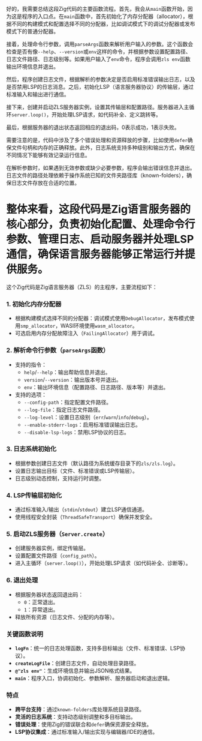 好的，我需要总结这段Zig代码的主要函数流程。首先，我会从`main`函数开始，因为这是程序的入口点。在`main`函数中，首先初始化了内存分配器（allocator），根据不同的构建模式和配置选择不同的分配器，比如调试模式下的调试分配器或发布模式下的普通分配器。

接着，处理命令行参数，调用`parseArgs`函数来解析用户输入的参数。这个函数会检查是否有像`--help`、`--version`或`env`这样的命令，并根据参数设置配置路径、日志文件路径、日志级别等。如果用户输入了`env`命令，程序会调用`zls env`函数输出环境信息并退出。

然后，程序创建日志文件，根据解析的参数决定是否启用标准错误输出日志，以及是否禁用LSP的日志消息。之后，初始化LSP（语言服务器协议）的传输层，通过标准输入和输出进行通信。

接下来，创建并启动ZLS服务器实例，设置其传输层和配置路径。服务器进入主循环`server.loop()`，开始处理LSP请求，如代码补全、定义跳转等。

最后，根据服务器的退出状态返回相应的退出码，0表示成功，1表示失败。

需要注意的是，代码中涉及了多个错误处理和资源释放的步骤，比如使用`defer`确保文件句柄和内存的正确释放。此外，日志系统支持多种级别和输出方式，确保在不同情况下能够有效记录运行信息。

在解析参数时，如果遇到无效参数或缺少必要参数，程序会输出错误信息并退出。日志文件的路径处理依赖于操作系统已知的文件夹路径库（known-folders），确保日志文件存放在合适的位置。

整体来看，这段代码是Zig语言服务器的核心部分，负责初始化配置、处理命令行参数、管理日志、启动服务器并处理LSP通信，确保语言服务器能够正常运行并提供服务。
================================================
这个Zig代码是Zig语言服务器（ZLS）的主程序，主要流程如下：

### 1. **初始化内存分配器**
- 根据构建模式选择不同的分配器：调试模式使用`DebugAllocator`，发布模式使用`smp_allocator`，WASI环境使用`wasm_allocator`。
- 可选启用内存分配故障注入（`FailingAllocator`）用于调试。

### 2. **解析命令行参数（`parseArgs`函数）**
- 支持的指令：
  - `help`/`--help`：输出帮助信息并退出。
  - `version`/`--version`：输出版本号并退出。
  - `env`：输出环境信息（配置路径、日志路径、版本等）并退出。
- 支持的选项：
  - `--config-path`：指定配置文件路径。
  - `--log-file`：指定日志文件路径。
  - `--log-level`：设置日志级别（`err`/`warn`/`info`/`debug`）。
  - `--enable-stderr-logs`：启用标准错误输出日志。
  - `--disable-lsp-logs`：禁用LSP协议的日志。

### 3. **日志系统初始化**
- 根据参数创建日志文件（默认路径为系统缓存目录下的`zls/zls.log`）。
- 设置日志输出目标（文件、标准错误或LSP传输层）。
- 日志级别动态控制，支持运行时调整。

### 4. **LSP传输层初始化**
- 通过标准输入/输出（`stdin`/`stdout`）建立LSP通信通道。
- 使用线程安全封装（`ThreadSafeTransport`）确保并发安全。

### 5. **启动ZLS服务器（`Server.create`）**
- 创建服务器实例，绑定传输层。
- 设置配置文件路径（`config_path`）。
- 进入主循环（`server.loop()`），开始处理LSP请求（如代码补全、诊断等）。

### 6. **退出处理**
- 根据服务器状态返回退出码：
  - `0`：正常退出。
  - `1`：异常退出。
- 释放所有资源（日志文件、分配的内存等）。

### 关键函数说明
- **`logFn`**：统一的日志处理函数，支持多目标输出（文件、标准错误、LSP协议）。
- **`createLogFile`**：创建日志文件，自动处理目录路径。
- **`@"zls env"`**：生成环境信息并输出JSON格式结果。
- **`main`**：程序入口，协调初始化、参数解析、服务器启动和退出逻辑。

### 特点
- **跨平台支持**：通过`known-folders`库处理系统目录路径。
- **灵活的日志系统**：支持动态级别调整和多目标输出。
- **错误处理**：使用Zig的错误联合和`defer`确保资源安全释放。
- **LSP协议集成**：通过标准输入/输出实现与编辑器/IDE的通信。